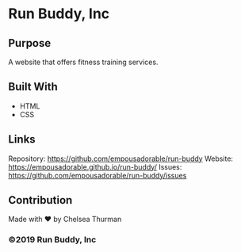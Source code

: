 # Run Buddy, Inc

## Purpose
A website that offers fitness training services. 

## Built With
* HTML
* CSS

## Links
Repository: https://github.com/empousadorable/run-buddy
Website: https://empousadorable.github.io/run-buddy/
Issues: https://github.com/empousadorable/run-buddy/issues

## Contribution
Made with ❤️ by Chelsea Thurman

### ©️2019 Run Buddy, Inc
